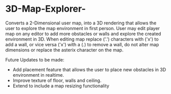 # 3D-Map-Explorer-
Converts a 2-Dimensional user map, into a 3D rendering that allows the user to explore the map environment in first person. 
User may edit player map on any editor to add more obstacles or walls and explore the created environment in 3D. 
When editing map replace ('.') characters with ('x') to add a wall, or vice versa  ('x') with a (.) to remove a wall, 
do not alter map dimensions or replace the asterix character on the map. 

Future Updates to be made: 

+ Add placement feature that allows the user to place new obstacles in 3D environment in realtime. 
+ Improve texture of floor, walls and ceiling.
+ Extend to include a map resizing functionality 
